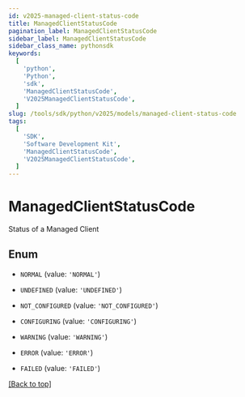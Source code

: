 ```yaml
---
id: v2025-managed-client-status-code
title: ManagedClientStatusCode
pagination_label: ManagedClientStatusCode
sidebar_label: ManagedClientStatusCode
sidebar_class_name: pythonsdk
keywords:
  [
    'python',
    'Python',
    'sdk',
    'ManagedClientStatusCode',
    'V2025ManagedClientStatusCode',
  ]
slug: /tools/sdk/python/v2025/models/managed-client-status-code
tags:
  [
    'SDK',
    'Software Development Kit',
    'ManagedClientStatusCode',
    'V2025ManagedClientStatusCode',
  ]
---
```


# ManagedClientStatusCode

Status of a Managed Client

## Enum

- `NORMAL` (value: `'NORMAL'`)

- `UNDEFINED` (value: `'UNDEFINED'`)

- `NOT_CONFIGURED` (value: `'NOT_CONFIGURED'`)

- `CONFIGURING` (value: `'CONFIGURING'`)

- `WARNING` (value: `'WARNING'`)

- `ERROR` (value: `'ERROR'`)

- `FAILED` (value: `'FAILED'`)

[[Back to top]](#)
